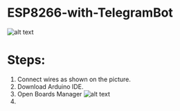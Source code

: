 # ESP8266-with-TelegramBot
![alt text](https://www.elec-cafe.com/wp-content/uploads/2015/09/ESP8266-ESP-01-Firmware-Update_Elec-Cafe.png)

# Steps:
1. Connect wires as shown on the picture.
2. Download Arduino IDE.
3. Open Boards Manager 
![alt text](https://cdn.sparkfun.com/assets/learn_tutorials/3/7/9/arduino_board_manager.png)
4.
